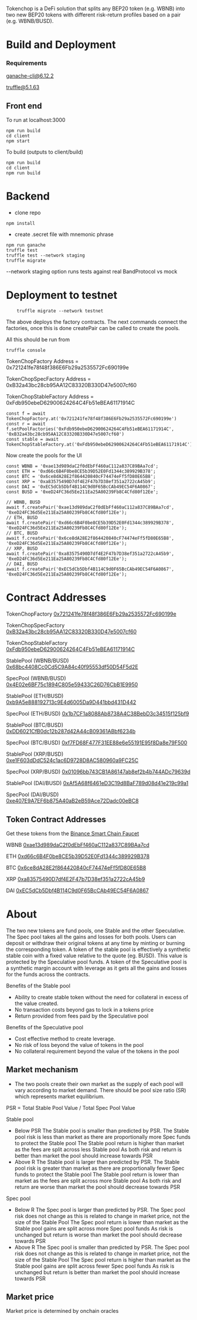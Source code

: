 Tokenchop is a DeFi solution that splits any BEP20 token (e.g. WBNB) into two new BEP20 tokens with different risk-return profiles based on a pair (e.g. WBNB/BUSD). 
# Build and Deployment

### Requirements
ganache-cli@6.12.2

truffle@5.1.63

## Front end
To run at localhost:3000
```
npm run build
cd client
npm start
```

To build (outputs to client/build)
```
npm run build
cd client
npm run build
```

# Backend

- clone repo
```
npm install
```
 - create .secret file with mnemonic phrase
```
npm run ganache
truffle test
truffle test --network staging
truffle migrate 
```

--network staging option runs tests against real BandProtocol vs mock

# Deployment to testnet
```
    truffle migrate --network testnet
```
The above deploys the factory contracts. The next commands connect the factories, once this is done createPair can be called to create the pools. 

All this should be run from

```
truffle console
```

TokenChopFactory Address = 0x721241fe78f48f386E6Fb29a2535572Fc690199e

TokenChopSpecFactory Address = 0xB32a43bc28cb95AA12C83320B330D47e5007cf60

TokenChopStableFactory Address = 0xFdb950ebeD62900624264C4Fb51eBEA61171914C

```
const f = await TokenChopFactory.at('0x721241fe78f48f386E6Fb29a2535572Fc690199e')
const r = await f.setPoolFactories('0xFdb950ebeD62900624264C4Fb51eBEA61171914C', '0xB32a43bc28cb95AA12C83320B330D47e5007cf60')
const stable = await TokenChopStableFactory.at('0xFdb950ebeD62900624264C4Fb51eBEA61171914C')
```

Now create the pools for the UI

```
const WBNB = '0xae13d989daC2f0dEbFf460aC112a837C89BAa7cd';
const ETH = '0xd66c6B4F0be8CE5b39D52E0Fd1344c389929B378';
const BTC = '0x6ce8dA28E2f864420840cF74474eFf5fD80E65B8';
const XRP = '0xa83575490D7df4E2F47b7D38ef351a2722cA45b9';
const DAI = '0xEC5dCb5Dbf4B114C9d0F65BcCAb49EC54F6A0867';
const BUSD = '0xeD24FC36d5Ee211Ea25A80239Fb8C4Cfd80f12Ee';

// WBNB, BUSD
await f.createPair('0xae13d989daC2f0dEbFf460aC112a837C89BAa7cd', '0xeD24FC36d5Ee211Ea25A80239Fb8C4Cfd80f12Ee');
// ETH, BUSD
await f.createPair('0xd66c6B4F0be8CE5b39D52E0Fd1344c389929B378', '0xeD24FC36d5Ee211Ea25A80239Fb8C4Cfd80f12Ee');
// BTC, BUSD  
await f.createPair('0x6ce8dA28E2f864420840cF74474eFf5fD80E65B8', '0xeD24FC36d5Ee211Ea25A80239Fb8C4Cfd80f12Ee');
// XRP, BUSD  
await f.createPair('0xa83575490D7df4E2F47b7D38ef351a2722cA45b9', '0xeD24FC36d5Ee211Ea25A80239Fb8C4Cfd80f12Ee');
// DAI, BUSD  
await f.createPair('0xEC5dCb5Dbf4B114C9d0F65BcCAb49EC54F6A0867', '0xeD24FC36d5Ee211Ea25A80239Fb8C4Cfd80f12Ee');
```



# Contract Addresses
TokenChopFactory [0x721241fe78f48f386E6Fb29a2535572Fc690199e](https://testnet.bscscan.com/address/0x721241fe78f48f386E6Fb29a2535572Fc690199e)

TokenChopSpecFactory [0xB32a43bc28cb95AA12C83320B330D47e5007cf60](https://testnet.bscscan.com/address/0xB32a43bc28cb95AA12C83320B330D47e5007cf60)

TokenChopStableFactory [0xFdb950ebeD62900624264C4Fb51eBEA61171914C](https://testnet.bscscan.com/address/0xFdb950ebeD62900624264C4Fb51eBEA61171914C)

StablePool (WBNB/BUSD) [0x68bc4408Cc0Cd5C9A84c40f95553df50D54F5d2E](https://testnet.bscscan.com/address/0x68bc4408Cc0Cd5C9A84c40f95553df50D54F5d2E)

SpecPool (WBNB/BUSD) [0x4E02e6BF75c1894C805e59433C26D76CbB1E9950](https://testnet.bscscan.com/address/0x4E02e6BF75c1894C805e59433C26D76CbB1E9950)

StablePool (ETH/BUSD) [0xb9A5e888192713c9E4d6005Da9D441bbd431D442](https://testnet.bscscan.com/address/0xb9A5e888192713c9E4d6005Da9D441bbd431D442)

SpecPool (ETH/BUSD) [0x1b7CF1a8088Ab8738A4C38BebD3c34515f125bf9](https://testnet.bscscan.com/address/0x1b7CF1a8088Ab8738A4C38BebD3c34515f125bf9)

StablePool (BTC/BUSD) [0xDD6021CfB0dc12b287d42A44cB09361ABbf6234b](https://testnet.bscscan.com/address/0xDD6021CfB0dc12b287d42A44cB09361ABbf6234b)

SpecPool (BTC/BUSD) [0xf7FD68F477F31EE88e6e55191E95f8Da8e79F500](https://testnet.bscscan.com/address/0xf7FD68F477F31EE88e6e55191E95f8Da8e79F500)

StablePool (XRP/BUSD) [0xe1F603dDdC524c1ac6D9728D8AC580960a9FC25C](https://testnet.bscscan.com/address/0xe1F603dDdC524c1ac6D9728D8AC580960a9FC25C)

SpecPool (XRP/BUSD) [0x01096bb743CB1A86147ab8ef2b4b744ADc79639d](https://testnet.bscscan.com/address/0x01096bb743CB1A86147ab8ef2b4b744ADc79639d)

StablePool (DAI/BUSD) [0xAf5A68f6461eD3C19d8BaF789d08d41e219c99a1](https://testnet.bscscan.com/address/0xAf5A68f6461eD3C19d8BaF789d08d41e219c99a1)

SpecPool (DAI/BUSD) [0xe407E9A7EF6b875A40aB2eB59Ace72Dadc00eBC8](https://testnet.bscscan.com/address/0xe407E9A7EF6b875A40aB2eB59Ace72Dadc00eBC8)

## Token Contract Addresses
Get these tokens from the [Binance Smart Chain Faucet](https://testnet.binance.org/faucet-smart)

WBNB [0xae13d989daC2f0dEbFf460aC112a837C89BAa7cd](https://testnet.bscscan.com/address/0xae13d989daC2f0dEbFf460aC112a837C89BAa7cd)

ETH [0xd66c6B4F0be8CE5b39D52E0Fd1344c389929B378](https://testnet.bscscan.com/address/0xd66c6B4F0be8CE5b39D52E0Fd1344c389929B378)

BTC [0x6ce8dA28E2f864420840cF74474eFf5fD80E65B8](https://testnet.bscscan.com/address/0x6ce8dA28E2f864420840cF74474eFf5fD80E65B8)

XRP [0xa83575490D7df4E2F47b7D38ef351a2722cA45b9](https://testnet.bscscan.com/address/0xa83575490D7df4E2F47b7D38ef351a2722cA45b9)

DAI [0xEC5dCb5Dbf4B114C9d0F65BcCAb49EC54F6A0867](https://testnet.bscscan.com/address/0xEC5dCb5Dbf4B114C9d0F65BcCAb49EC54F6A0867)

# About
The two new tokens are fund pools, one Stable and the other Speculative. The Spec pool takes all the gains and losses for both pools. Users can deposit or withdraw their original tokens at any time by minting or burning the corresponding token. A token of the stable pool is effectively a synthetic stable coin with a fixed value relative to the quote (eg. BUSD). This value is protected by the Speculative pool funds. A token of the Speculative pool is a synthetic margin account with leverage as it gets all the gains and losses for the funds across the contracts.

Benefits of the Stable pool
- Ability to create stable token without the need for collateral in excess of the value created.
- No transaction costs beyond gas to lock in a tokens price
- Return provided from fees paid by the Speculative pool

Benefits of the Speculative pool
- Cost effective method to create leverage.
- No risk of loss beyond the value of tokens in the pool
- No collateral requirement beyond the value of the tokens in the pool

## Market mechanism
- The two pools create their own market as the supply of each pool will vary according to market demand. There should be pool size ratio (SR) which represents market equilibrium.

PSR = Total Stable Pool Value / Total Spec Pool Value

Stable pool
- Below PSR
The Stable pool is smaller than predicted by PSR.
The Stable pool risk is less than market as there are proportionally more Spec funds to protect the Stable pool
The Stable pool return is higher than market as the fees are split across less Stable pool
As both risk and return is better than market the pool should increase towards PSR
- Above R
The Stable pool is larger than predicted by PSR.
The Stable pool risk is greater than market as there are proportionally fewer Spec funds to protect the Stable pool
The Stable pool return is lower than market as the fees are split across more Stable pool
As both risk and return are worse than market the pool should decrease towards PSR

Spec pool
- Below R
The Spec pool is larger than predicted by PSR.
The Spec pool risk does not change as this is related to change in market price, not the size of the Stable Pool
The Spec pool return is lower than market as the Stable pool gains are split across more Spec pool funds
As risk is unchanged but return is worse than market the pool should decrease towards PSR
- Above R
The Spec pool is smaller than predicted by PSR.
The Spec pool risk does not change as this is related to change in market price, not the size of the Stable Pool
The Spec pool return is higher than market as the Stable pool gains are split across fewer Spec pool funds
As risk is unchanged but return is better than market the pool should increase towards PSR

## Market price
Market price is determined by onchain oracles
